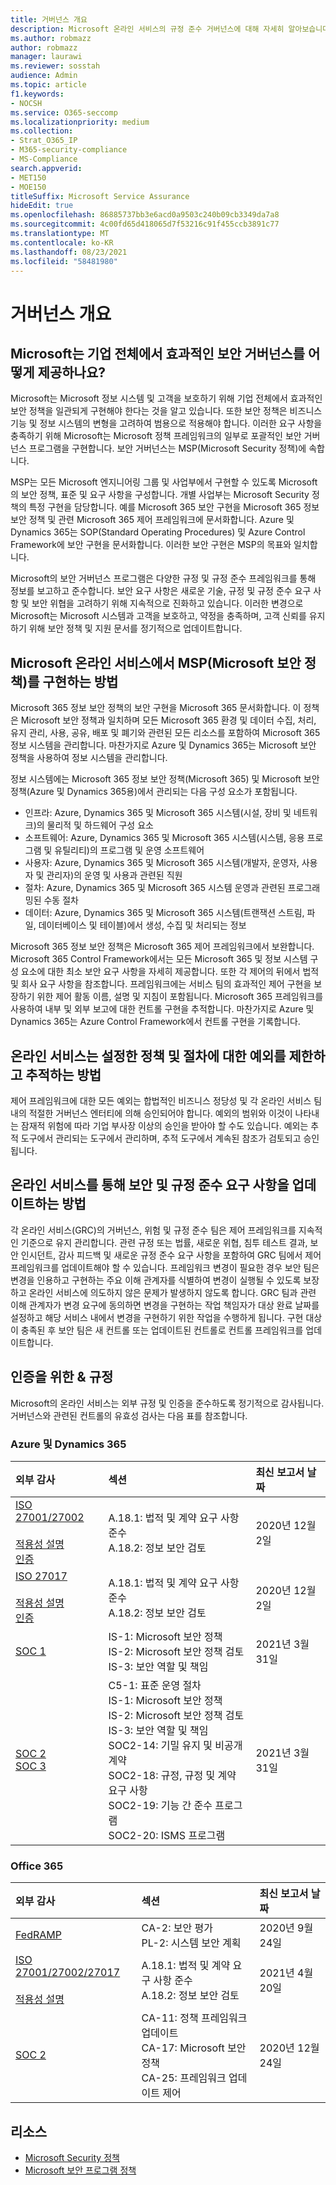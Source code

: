 ```yaml
---
title: 거버넌스 개요
description: Microsoft 온라인 서비스의 규정 준수 거버넌스에 대해 자세히 알아보습니다.
ms.author: robmazz
author: robmazz
manager: laurawi
ms.reviewer: sosstah
audience: Admin
ms.topic: article
f1.keywords:
- NOCSH
ms.service: O365-seccomp
ms.localizationpriority: medium
ms.collection:
- Strat_O365_IP
- M365-security-compliance
- MS-Compliance
search.appverid:
- MET150
- MOE150
titleSuffix: Microsoft Service Assurance
hideEdit: true
ms.openlocfilehash: 86885737bb3e6acd0a9503c240b09cb3349da7a8
ms.sourcegitcommit: 4c00fd65d418065d7f53216c91f455ccb3891c77
ms.translationtype: MT
ms.contentlocale: ko-KR
ms.lasthandoff: 08/23/2021
ms.locfileid: "58481980"
---
```

# <a name="governance-overview"></a>거버넌스 개요

## <a name="how-does-microsoft-provide-effective-security-governance-across-the-enterprise"></a>Microsoft는 기업 전체에서 효과적인 보안 거버넌스를 어떻게 제공하나요?

Microsoft는 Microsoft 정보 시스템 및 고객을 보호하기 위해 기업 전체에서 효과적인 보안 정책을 일관되게 구현해야 한다는 것을 알고 있습니다. 또한 보안 정책은 비즈니스 기능 및 정보 시스템의 변형을 고려하여 범용으로 적용해야 합니다. 이러한 요구 사항을 충족하기 위해 Microsoft는 Microsoft 정책 프레임워크의 일부로 포괄적인 보안 거버넌스 프로그램을 구현합니다. 보안 거버넌스는 MSP(Microsoft Security 정책)에 속합니다.

MSP는 모든 Microsoft 엔지니어링 그룹 및 사업부에서 구현할 수 있도록 Microsoft의 보안 정책, 표준 및 요구 사항을 구성합니다. 개별 사업부는 Microsoft Security 정책의 특정 구현을 담당합니다. 예를 Microsoft 365 보안 구현을 Microsoft 365 정보 보안 정책 및 관련 Microsoft 365 제어 프레임워크에 문서화합니다. Azure 및 Dynamics 365는 SOP(Standard Operating Procedures) 및 Azure Control Framework에 보안 구현을 문서화합니다. 이러한 보안 구현은 MSP의 목표와 일치합니다.

Microsoft의 보안 거버넌스 프로그램은 다양한 규정 및 규정 준수 프레임워크를 통해 정보를 보고하고 준수합니다. 보안 요구 사항은 새로운 기술, 규정 및 규정 준수 요구 사항 및 보안 위협을 고려하기 위해 지속적으로 진화하고 있습니다. 이러한 변경으로 Microsoft는 Microsoft 시스템과 고객을 보호하고, 약정을 충족하며, 고객 신뢰를 유지하기 위해 보안 정책 및 지원 문서를 정기적으로 업데이트합니다.

## <a name="how-do-microsoft-online-services-implement-the-microsoft-security-policy-msp"></a>Microsoft 온라인 서비스에서 MSP(Microsoft 보안 정책)를 구현하는 방법

Microsoft 365 정보 보안 정책의 보안 구현을 Microsoft 365 문서화합니다. 이 정책은 Microsoft 보안 정책과 일치하며 모든 Microsoft 365 환경 및 데이터 수집, 처리, 유지 관리, 사용, 공유, 배포 및 폐기와 관련된 모든 리소스를 포함하여 Microsoft 365 정보 시스템을 관리합니다. 마찬가지로 Azure 및 Dynamics 365는 Microsoft 보안 정책을 사용하여 정보 시스템을 관리합니다.

정보 시스템에는 Microsoft 365 정보 보안 정책(Microsoft 365) 및 Microsoft 보안 정책(Azure 및 Dynamics 365용)에서 관리되는 다음 구성 요소가 포함됩니다.

- 인프라: Azure, Dynamics 365 및 Microsoft 365 시스템(시설, 장비 및 네트워크)의 물리적 및 하드웨어 구성 요소
- 소프트웨어: Azure, Dynamics 365 및 Microsoft 365 시스템(시스템, 응용 프로그램 및 유틸리티)의 프로그램 및 운영 소프트웨어
- 사용자: Azure, Dynamics 365 및 Microsoft 365 시스템(개발자, 운영자, 사용자 및 관리자)의 운영 및 사용과 관련된 직원
- 절차: Azure, Dynamics 365 및 Microsoft 365 시스템 운영과 관련된 프로그래밍된 수동 절차
- 데이터: Azure, Dynamics 365 및 Microsoft 365 시스템(트랜잭션 스트림, 파일, 데이터베이스 및 테이블)에서 생성, 수집 및 처리되는 정보

Microsoft 365 정보 보안 정책은 Microsoft 365 제어 프레임워크에서 보완합니다. Microsoft 365 Control Framework에서는 모든 Microsoft 365 및 정보 시스템 구성 요소에 대한 최소 보안 요구 사항을 자세히 제공합니다. 또한 각 제어의 뒤에서 법적 및 회사 요구 사항을 참조합니다. 프레임워크에는 서비스 팀의 효과적인 제어 구현을 보장하기 위한 제어 활동 이름, 설명 및 지침이 포함됩니다. Microsoft 365 프레임워크를 사용하여 내부 및 외부 보고에 대한 컨트롤 구현을 추적합니다. 마찬가지로 Azure 및 Dynamics 365는 Azure Control Framework에서 컨트롤 구현을 기록합니다.

## <a name="how-do-online-services-limit-and-track-exceptions-to-established-policies-and-procedures"></a>온라인 서비스는 설정한 정책 및 절차에 대한 예외를 제한하고 추적하는 방법

제어 프레임워크에 대한 모든 예외는 합법적인 비즈니스 정당성 및 각 온라인 서비스 팀 내의 적절한 거버넌스 엔터티에 의해 승인되어야 합니다. 예외의 범위와 이것이 나타내는 잠재적 위험에 따라 기업 부사장 이상의 승인을 받아야 할 수도 있습니다. 예외는 추적 도구에서 관리되는 도구에서 관리하며, 추적 도구에서 계속된 참조가 검토되고 승인됩니다.

## <a name="how-do-online-services-keep-security-and-compliance-requirements-updated"></a>온라인 서비스를 통해 보안 및 규정 준수 요구 사항을 업데이트하는 방법

각 온라인 서비스(GRC)의 거버넌스, 위험 및 규정 준수 팀은 제어 프레임워크를 지속적인 기준으로 유지 관리합니다. 관련 규정 또는 법률, 새로운 위협, 침투 테스트 결과, 보안 인시던트, 감사 피드백 및 새로운 규정 준수 요구 사항을 포함하여 GRC 팀에서 제어 프레임워크를 업데이트해야 할 수 있습니다. 프레임워크 변경이 필요한 경우 보안 팀은 변경을 인용하고 구현하는 주요 이해 관계자를 식별하여 변경이 실행될 수 있도록 보장하고 온라인 서비스에 의도하지 않은 문제가 발생하지 않도록 합니다. GRC 팀과 관련 이해 관계자가 변경 요구에 동의하면 변경을 구현하는 작업 책임자가 대상 완료 날짜를 설정하고 해당 서비스 내에서 변경을 구현하기 위한 작업을 수행하게 됩니다. 구현 대상이 충족된 후 보안 팀은 새 컨트롤 또는 업데이트된 컨트롤로 컨트롤 프레임워크를 업데이트합니다.

## <a name="related-external-regulations--certifications"></a>인증을 위한 & 규정

Microsoft의 온라인 서비스는 외부 규정 및 인증을 준수하도록 정기적으로 감사됩니다. 거버넌스와 관련된 컨트롤의 유효성 검사는 다음 표를 참조합니다.

### <a name="azure-and-dynamics-365"></a>Azure 및 Dynamics 365

| **외부 감사** | **섹션** | **최신 보고서 날짜** |
|:--------------------|:------------|:-----------------------|
| [ISO 27001/27002](https://servicetrust.microsoft.com/ViewPage/MSComplianceGuideV3?command=Download&downloadType=Document&downloadId=e9116047-f327-430c-a83f-166b7e561ad6&tab=7027ead0-3d6b-11e9-b9e1-290b1eb4cdeb&docTab=7027ead0-3d6b-11e9-b9e1-290b1eb4cdeb_ISO_Reports) <br><br> [적용성 설명](https://servicetrust.microsoft.com/ViewPage/MSComplianceGuideV3?command=Download&downloadType=Document&downloadId=00af6c3e-7f3e-4e0d-8b0e-79f45ef2cef1&tab=7027ead0-3d6b-11e9-b9e1-290b1eb4cdeb&docTab=7027ead0-3d6b-11e9-b9e1-290b1eb4cdeb_ISO_Reports) <br> [인증](https://servicetrust.microsoft.com/ViewPage/MSComplianceGuideV3?command=Download&downloadType=Document&downloadId=d7af5304-3a31-40e6-9abb-e26352305d41&tab=7027ead0-3d6b-11e9-b9e1-290b1eb4cdeb&docTab=7027ead0-3d6b-11e9-b9e1-290b1eb4cdeb_ISO_Reports) | A.18.1: 법적 및 계약 요구 사항 준수 <br> A.18.2: 정보 보안 검토 | 2020년 12월 2일 |
| [ISO 27017](https://servicetrust.microsoft.com/ViewPage/MSComplianceGuideV3?command=Download&downloadType=Document&downloadId=e9116047-f327-430c-a83f-166b7e561ad6&tab=7027ead0-3d6b-11e9-b9e1-290b1eb4cdeb&docTab=7027ead0-3d6b-11e9-b9e1-290b1eb4cdeb_ISO_Reports) <br><br> [적용성 설명](https://servicetrust.microsoft.com/ViewPage/MSComplianceGuideV3?command=Download&downloadType=Document&downloadId=a3bca0ac-867d-4204-b66b-13665f5f1e8d&tab=7027ead0-3d6b-11e9-b9e1-290b1eb4cdeb&docTab=7027ead0-3d6b-11e9-b9e1-290b1eb4cdeb_ISO_Reports) <br> [인증](https://servicetrust.microsoft.com/ViewPage/MSComplianceGuideV3?command=Download&downloadType=Document&downloadId=25718a8a-f34d-41e1-a95a-c49246508787&tab=7027ead0-3d6b-11e9-b9e1-290b1eb4cdeb&docTab=7027ead0-3d6b-11e9-b9e1-290b1eb4cdeb_ISO_Reports) | A.18.1: 법적 및 계약 요구 사항 준수 <br> A.18.2: 정보 보안 검토 | 2020년 12월 2일 |
| [SOC 1](https://nam06.safelinks.protection.outlook.com/?url=https%3A%2F%2Fservicetrust.microsoft.com%2FViewPage%2FMSComplianceGuideV3%3Fcommand%3DDownload%26downloadType%3DDocument%26downloadId%3D66043614-5628-4e26-83be-057eb3bb026c%26tab%3D7027ead0-3d6b-11e9-b9e1-290b1eb4cdeb%26docTab%3D7027ead0-3d6b-11e9-b9e1-290b1eb4cdeb_SOC_%252F_SSAE_16_Reports&data=04%7C01%7Csostah%40microsoft.com%7Cb9591cf4bd214d42c4f408d93cd83520%7C72f988bf86f141af91ab2d7cd011db47%7C1%7C0%7C637607721602686385%7CUnknown%7CTWFpbGZsb3d8eyJWIjoiMC4wLjAwMDAiLCJQIjoiV2luMzIiLCJBTiI6Ik1haWwiLCJXVCI6Mn0%3D%7C1000&sdata=B2xjy%2Bx70e8vI%2FKC2BCa4AyJt0OSMzAGuhwllHF4NGM%3D&reserved=0) | IS-1: Microsoft 보안 정책 <br> IS-2: Microsoft 보안 정책 검토 <br> IS-3: 보안 역할 및 책임 | 2021년 3월 31일 |
| [SOC 2](https://servicetrust.microsoft.com/ViewPage/MSComplianceGuideV3?command=Download&downloadType=Document&downloadId=234a0f57-83c1-4afc-a586-a0e7a59592f7&tab=7027ead0-3d6b-11e9-b9e1-290b1eb4cdeb&docTab=7027ead0-3d6b-11e9-b9e1-290b1eb4cdeb_SOC_%2F_SSAE_16_Reports) <br> [SOC 3](https://servicetrust.microsoft.com/ViewPage/MSComplianceGuideV3?command=Download&downloadType=Document&downloadId=75c8cbf6-e456-473c-a05e-34fea888ec2a&tab=7027ead0-3d6b-11e9-b9e1-290b1eb4cdeb&docTab=7027ead0-3d6b-11e9-b9e1-290b1eb4cdeb_SOC_%2F_SSAE_16_Reports) | C5-1: 표준 운영 절차 <br> IS-1: Microsoft 보안 정책 <br> IS-2: Microsoft 보안 정책 검토 <br> IS-3: 보안 역할 및 책임 <br> SOC2-14: 기밀 유지 및 비공개 계약 <br> SOC2-18: 규정, 규정 및 계약 요구 사항 <br> SOC2-19: 기능 간 준수 프로그램 <br> SOC2-20: ISMS 프로그램 | 2021년 3월 31일 |

### <a name="office-365"></a>Office 365

| **외부 감사** | **섹션** | **최신 보고서 날짜** |
|:--------------------|:------------|:-----------------------|
| [FedRAMP](https://compliance.microsoft.com/compliancemanager) | CA-2: 보안 평가 <br> PL-2: 시스템 보안 계획 | 2020년 9월 24일 |
| [ISO 27001/27002/27017](https://servicetrust.microsoft.com/ViewPage/MSComplianceGuideV3?command=Download&downloadType=Document&downloadId=8d625374-4f2d-49f8-9d37-a4281ba98222&tab=7027ead0-3d6b-11e9-b9e1-290b1eb4cdeb&docTab=7027ead0-3d6b-11e9-b9e1-290b1eb4cdeb_ISO_Reports) <br><br> [적용성 설명](https://servicetrust.microsoft.com/ViewPage/MSComplianceGuideV3?command=Download&downloadType=Document&downloadId=c0df4ce8-c77e-4183-84eb-c8688470d8b1&tab=7027ead0-3d6b-11e9-b9e1-290b1eb4cdeb&docTab=7027ead0-3d6b-11e9-b9e1-290b1eb4cdeb_ISO_Reports) | A.18.1: 법적 및 계약 요구 사항 준수 <br> A.18.2: 정보 보안 검토 | 2021년 4월 20일 |
| [SOC 2](https://servicetrust.microsoft.com/ViewPage/MSComplianceGuideV3?command=Download&downloadType=Document&downloadId=a73c1738-7892-42b7-acd3-87b6371c53f6&tab=7027ead0-3d6b-11e9-b9e1-290b1eb4cdeb&docTab=7027ead0-3d6b-11e9-b9e1-290b1eb4cdeb_SOC_%2F_SSAE_16_Reports) | CA-11: 정책 프레임워크 업데이트 <br> CA-17: Microsoft 보안 정책 <br> CA-25: 프레임워크 업데이트 제어 | 2020년 12월 24일 |

## <a name="resources"></a>리소스

- [Microsoft Security 정책](https://servicetrust.microsoft.com/ViewPage/TrustDocumentsV3?command=Download&downloadType=Document&downloadId=bc35aefb-ec41-4a0e-bfc7-10aa5169ca88&tab=7f51cb60-3d6c-11e9-b2af-7bb9f5d2d913&docTab=7f51cb60-3d6c-11e9-b2af-7bb9f5d2d913_FAQ_and_White_Papers)
- [Microsoft 보안 프로그램 정책](https://servicetrust.microsoft.com/ViewPage/TrustDocumentsV3?command=Download&downloadType=Document&downloadId=4b010ac5-2861-4d20-b8ff-db77875b43a9&tab=7f51cb60-3d6c-11e9-b2af-7bb9f5d2d913&docTab=7f51cb60-3d6c-11e9-b2af-7bb9f5d2d913_FAQ_and_White_Papers)